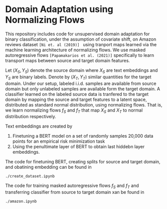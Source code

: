 # Domain Adaptation using Normalizing Flows

This repository includes code for unsupervised domain adaptation for binary classification, under the assumption of covariate shift, on Amazon reviews dataset ``[Ni et. al (2019)] `` using tranport maps learned via the machine learning architecture of normalizing flows. We use masked autoregressive flows ``[Papamakarios et al. (2021)]`` specifically to learn transport maps between source and target domain features.

Let $(X_S, Y_S)$ denote the source domain where $X_S$ are text embeddings and $Y_S$ are binary labels. Denote by $(X_T, Y_T)$ similar quantities for the target domain.  Under our setup, labeled i.i.d. samples are available from source domain but only unlabeled samples are available form the target domain. A classifier learned on the labeled source data is tranfered to the target domain by mapping the source and target features to a latent space, distributed as standard normal distribution, using normalizing flows.
That is, we learn normalizing flows $f_S$ and $f_T$ that map $X_S$ and $X_T$ to normal distribution respectively.

Text embeddings are created by 
1. Finetuning a BERT model on a set of randomly samples 20,000 data points for an empirical risk minimization task
2. Using the penultimate layer of BERT to obtain last hiddebn layer embeddings.

The code for finetuning BERT, creating splits for source and target domain, and obatining embedding can be found in 

```
./create_dataset.ipynb
```

The code for training masked autoregressive flows $f_S$ and $f_T$ and transferring classifier from source to target domain xan be found in

```
./amazon.ipynb
```

